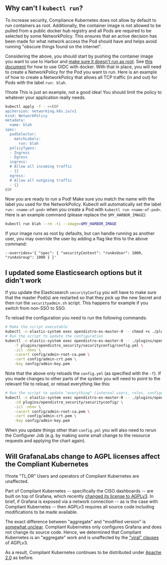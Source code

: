## Why can't I `kubectl run`?

To increase security, Compliance Kubernetes does not allow by default to run containers as root.
Additionally, the container image is not allowed to be pulled from a public docker hub registry and all Pods are required to be selected by some NetworkPolicy.
This ensures that an active decision has been made for what network access the Pod should have and helps avoid running "obscure things found on the internet".

Considering the above, you should start by pushing the container image you want to use to Harbor and [make sure it doesn't run as root][docker-user].
See [this document][harbor-oidc-docker] for how to use OIDC with docker.
With that in place, you will need to create a NetworkPolicy for the Pod you want to run.
Here is an example of how to create a NetworkPolicy that allows all TCP traffic (in and out) for Pods with the label `run: blah`.

!!!note
    This is just an example, not a good idea!
    You should limit the policy to whatever your application really needs.

```bash
kubectl apply -f - <<EOF
apiVersion: networking.k8s.io/v1
kind: NetworkPolicy
metadata:
  name: blah
spec:
  podSelector:
    matchLabels:
      run: blah
  policyTypes:
  - Ingress
  - Egress
  ingress:
  # Allow all incoming traffic
  - {}
  egress:
  # Allow all outgoing traffic
  - {}
EOF
```

Now you are ready to run a Pod!
Make sure you match the name with the label you used for the NetworkPolicy.
Kubectl will automatically set the label `run: <name-of-pod>` when you create a Pod with `kubectl run <name-of-pod>`.
Here is an example command (please replace the `$MY_HARBOR_IMAGE`):

```bash
kubectl run blah --rm -ti --image=$MY_HARBOR_IMAGE
```

If your image runs as root by defaults, but can handle running as another user, you may override the user by adding a flag like this to the above command:

```
--overrides='{ "spec": { "securityContext": "runAsUser": 1000, "runAsGroup": 1000 } }'
```

[harbor-oidc-docker]: https://goharbor.io/docs/1.10/administration/configure-authentication/oidc-auth/#using-oidc-from-the-docker-or-helm-cli
[docker-user]: https://docs.docker.com/develop/develop-images/dockerfile_best-practices/#user

## I updated some Elasticsearch options but it didn't work

If you update the Elasticsearch `securityConfig` you will have to make sure that the master Pod(s) are restarted so that they pick up the new Secret and then run the `securityadmin.sh` script.
This happens for example if you switch from non-SSO to SSO.

To reload the configuration you need to run the following commands:

```bash
# Make the script executable
kubectl -n elastic-system exec opendistro-es-master-0 -- chmod +x ./plugins/opendistro_security/tools/securityadmin.sh
# Run the script to update the configuration
kubectl -n elastic-system exec opendistro-es-master-0 -- ./plugins/opendistro_security/tools/securityadmin.sh \
    -f plugins/opendistro_security/securityconfig/config.yml \
    -icl -nhnv \
    -cacert config/admin-root-ca.pem \
    -cert config/admin-crt.pem \
    -key config/admin-key.pem
```

Note that the above only reloads the `config.yml` (as specified with the `-f`).
If you made changes to other parts of the system you will need to point to the relevant file to reload, or reload everything like this:

```bash
# Run the script to update "everything" (internal users, roles, configuration, etc.)
kubectl -n elastic-system exec opendistro-es-master-0 -- ./plugins/opendistro_security/tools/securityadmin.sh \
    -cd plugins/opendistro_security/securityconfig/ \
    -icl -nhnv \
    -cacert config/admin-root-ca.pem \
    -cert config/admin-crt.pem \
    -key config/admin-key.pem
```

When you update things other than `config.yml` you will also need to rerun the Configurer Job (e.g. by making some small change to the resource requests and applying the chart again).

## Will GrafanaLabs change to AGPL licenses affect the Compliant Kubernetes

!!!note "TL;DR"
    Users and operators of Compliant Kubernetes are unaffected.

Part of Compliant Kubernetes -- specifically the CISO dashboards -- are built on top of Grafana, which recently [changed its license to AGPLv3](https://grafana.com/blog/2021/04/20/grafana-loki-tempo-relicensing-to-agplv3/). In brief, if Grafana is exposed via a network connection -- as is the case with Compliant Kubernetes -- then AGPLv3 requires all source code including modifications to be made available.

The exact difference between "aggregate" and "modified version" is [somewhat unclear](https://www.gnu.org/licenses/gpl-faq.en.html#MereAggregation). Compliant Kubernetes only configures Grafana and does not change its source code. Hence, we determined that Compliant Kubernetes is an "aggregate" work and is unaffected by the ["viral" clauses](https://en.wikipedia.org/wiki/Viral_license) of AGPLv3.

As a result, Compliant Kubernetes continues to be distributed under [Apache 2.0](https://www.apache.org/licenses/LICENSE-2.0) as before.

